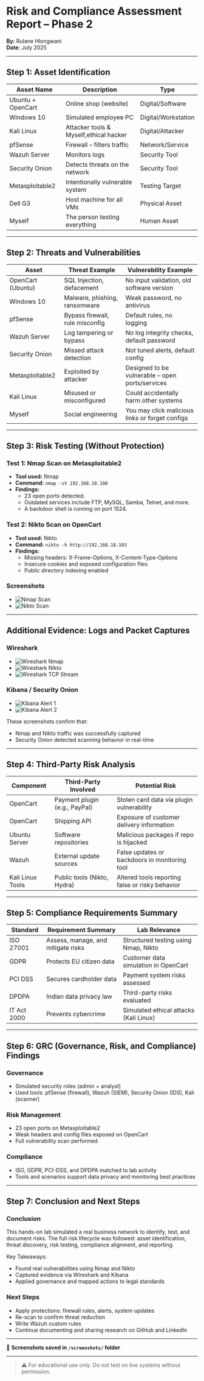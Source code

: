 # Risk and Compliance Assessment Report – Phase 2
**By:** Rulane Hlongwani  
**Date:** July 2025

---

## Step 1: Asset Identification

| Asset Name        | Description                           | Type                |
| ----------------- | ------------------------------------- | ------------------- |
| Ubuntu + OpenCart | Online shop (website)                 | Digital/Software    |
| Windows 10        | Simulated employee PC                 | Digital/Workstation |
| Kali Linux        | Attacker tools & Myself,ethical hacker| Digital/Attacker    |
| pfSense           | Firewall – filters traffic            | Network/Service     |
| Wazuh Server      | Monitors logs                         | Security Tool       |
| Security Onion    | Detects threats on the network        | Security Tool       |
| Metasploitable2   | Intentionally vulnerable system       | Testing Target      |
| Dell G3           | Host machine for all VMs              | Physical Asset      |
| Myself            | The person testing everything         | Human Asset         |

---

## Step 2: Threats and Vulnerabilities

| Asset             | Threat Example                  | Vulnerability Example                           |
| ----------------- | ------------------------------- | ----------------------------------------------- |
| OpenCart (Ubuntu) | SQL Injection, defacement       | No input validation, old software version       |
| Windows 10        | Malware, phishing, ransomware   | Weak password, no antivirus                     |
| pfSense           | Bypass firewall, rule misconfig | Default rules, no logging                       |
| Wazuh Server      | Log tampering or bypass         | No log integrity checks, default password       |
| Security Onion    | Missed attack detection         | Not tuned alerts, default config                |
| Metasploitable2   | Exploited by attacker           | Designed to be vulnerable – open ports/services |
| Kali Linux        | Misused or misconfigured        | Could accidentally harm other systems           |
| Myself            | Social engineering              | You may click malicious links or forget configs |

---

## Step 3: Risk Testing (Without Protection)

### Test 1: Nmap Scan on Metasploitable2
- **Tool used:** Nmap  
- **Command:** `nmap -sV 192.168.18.108`  
- **Findings:**
  - 23 open ports detected.
  - Outdated services include FTP, MySQL, Samba, Telnet, and more.
  - A backdoor shell is running on port 1524.

### Test 2: Nikto Scan on OpenCart
- **Tool used:** Nikto  
- **Command:** `nikto -h http://192.168.18.103`  
- **Findings:**
  - Missing headers: X-Frame-Options, X-Content-Type-Options
  - Insecure cookies and exposed configuration files
  - Public directory indexing enabled

### Screenshots
- ![Nmap Scan](./screenshots/nmap_scan.png)
- ![Nikto Scan](./screenshots/nikto_scan.png)

---

## Additional Evidence: Logs and Packet Captures

### Wireshark
- ![Wireshark Nmap](./screenshots/wireshark1.png)
- ![Wireshark Nikto](./screenshots/wireshark2.png)
- ![Wireshark TCP Stream](./screenshots/wireshark3.png)

### Kibana / Security Onion
- ![Kibana Alert 1](./screenshots/kibana1.png)
- ![Kibana Alert 2](./screenshots/kibana2.png)

These screenshots confirm that:
- Nmap and Nikto traffic was successfully captured
- Security Onion detected scanning behavior in real-time

---

## Step 4: Third-Party Risk Analysis

| Component         | Third-Party Involved       | Potential Risk                                   |
|------------------|----------------------------|--------------------------------------------------|
| OpenCart          | Payment plugin (e.g., PayPal) | Stolen card data via plugin vulnerability      |
| OpenCart          | Shipping API                | Exposure of customer delivery information        |
| Ubuntu Server     | Software repositories       | Malicious packages if repo is hijacked           |
| Wazuh             | External update sources     | False updates or backdoors in monitoring tool    |
| Kali Linux Tools  | Public tools (Nikto, Hydra) | Altered tools reporting false or risky behavior  |

---

## Step 5: Compliance Requirements Summary

| Standard     | Requirement Summary                        | Lab Relevance                                       |
|--------------|---------------------------------------------|----------------------------------------------------|
| ISO 27001    | Assess, manage, and mitigate risks          | Structured testing using Nmap, Nikto               |
| GDPR         | Protects EU citizen data                    | Customer data simulation in OpenCart               |
| PCI DSS      | Secures cardholder data                    | Payment system risks assessed                      |
| DPDPA        | Indian data privacy law                    | Third-party risks evaluated                        |
| IT Act 2000  | Prevents cybercrime                        | Simulated ethical attacks (Kali Linux)             |

---

## Step 6: GRC (Governance, Risk, and Compliance) Findings

### Governance

- Simulated security roles (admin + analyst)
- Used tools: pfSense (firewall), Wazuh (SIEM), Security Onion (IDS), Kali (scanner)

### Risk Management

- 23 open ports on Metasploitable2
- Weak headers and config files exposed on OpenCart
- Full vulnerability scan performed

### Compliance

- ISO, GDPR, PCI-DSS, and DPDPA matched to lab activity
- Tools and scenarios support data privacy and monitoring best practices

---

## Step 7: Conclusion and Next Steps

### Conclusion

This hands-on lab simulated a real business network to identify, test, and document risks. The full risk lifecycle was followed: asset identification, threat discovery, risk testing, compliance alignment, and reporting.

Key Takeaways:
- Found real vulnerabilities using Nmap and Nikto
- Captured evidence via Wireshark and Kibana
- Applied governance and mapped actions to legal standards

### Next Steps

- Apply protections: firewall rules, alerts, system updates
- Re-scan to confirm threat reduction
- Write Wazuh custom rules
- Continue documenting and sharing research on GitHub and LinkedIn

---

📁 **Screenshots saved in `/screenshots/` folder**

---

> ⚠️ For educational use only. Do not test on live systems without permission.
